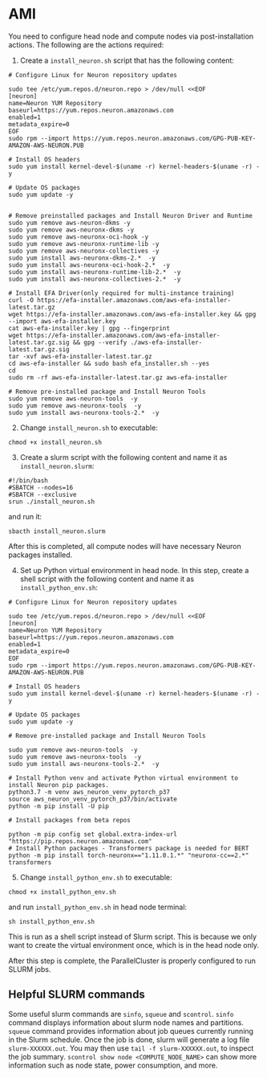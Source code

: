 # AMI 

You need to configure head node and compute nodes via post-installation actions. The following are the actions required:

1. Create a `install_neuron.sh` script that has the following content:

```
# Configure Linux for Neuron repository updates

sudo tee /etc/yum.repos.d/neuron.repo > /dev/null <<EOF
[neuron]
name=Neuron YUM Repository
baseurl=https://yum.repos.neuron.amazonaws.com
enabled=1
metadata_expire=0
EOF
sudo rpm --import https://yum.repos.neuron.amazonaws.com/GPG-PUB-KEY-AMAZON-AWS-NEURON.PUB

# Install OS headers
sudo yum install kernel-devel-$(uname -r) kernel-headers-$(uname -r) -y

# Update OS packages
sudo yum update -y


# Remove preinstalled packages and Install Neuron Driver and Runtime
sudo yum remove aws-neuron-dkms -y
sudo yum remove aws-neuronx-dkms -y
sudo yum remove aws-neuronx-oci-hook -y
sudo yum remove aws-neuronx-runtime-lib -y
sudo yum remove aws-neuronx-collectives -y
sudo yum install aws-neuronx-dkms-2.*  -y
sudo yum install aws-neuronx-oci-hook-2.*  -y
sudo yum install aws-neuronx-runtime-lib-2.*  -y
sudo yum install aws-neuronx-collectives-2.*  -y

# Install EFA Driver(only required for multi-instance training)
curl -O https://efa-installer.amazonaws.com/aws-efa-installer-latest.tar.gz
wget https://efa-installer.amazonaws.com/aws-efa-installer.key && gpg --import aws-efa-installer.key
cat aws-efa-installer.key | gpg --fingerprint
wget https://efa-installer.amazonaws.com/aws-efa-installer-latest.tar.gz.sig && gpg --verify ./aws-efa-installer-latest.tar.gz.sig
tar -xvf aws-efa-installer-latest.tar.gz
cd aws-efa-installer && sudo bash efa_installer.sh --yes
cd
sudo rm -rf aws-efa-installer-latest.tar.gz aws-efa-installer

# Remove pre-installed package and Install Neuron Tools
sudo yum remove aws-neuron-tools  -y
sudo yum remove aws-neuronx-tools  -y
sudo yum install aws-neuronx-tools-2.*  -y
```

2. Change `install_neuron.sh` to executable:
```
chmod +x install_neuron.sh
```

3. Create a slurm script with the following content and name it as `install_neuron.slurm`:

```
#!/bin/bash
#SBATCH --nodes=16
#SBATCH --exclusive
srun ./install_neuron.sh
```

and run it:

```
sbacth install_neuron.slurm
```

After this is completed, all compute nodes will have necessary Neuron packages installed.

4. Set up Python virtual environment in head node. In this step, create a shell script with the following content and name it as `install_python_env.sh`:

```
# Configure Linux for Neuron repository updates

sudo tee /etc/yum.repos.d/neuron.repo > /dev/null <<EOF
[neuron]
name=Neuron YUM Repository
baseurl=https://yum.repos.neuron.amazonaws.com
enabled=1
metadata_expire=0
EOF
sudo rpm --import https://yum.repos.neuron.amazonaws.com/GPG-PUB-KEY-AMAZON-AWS-NEURON.PUB

# Install OS headers
sudo yum install kernel-devel-$(uname -r) kernel-headers-$(uname -r) -y

# Update OS packages
sudo yum update -y

# Remove pre-installed package and Install Neuron Tools

sudo yum remove aws-neuron-tools  -y
sudo yum remove aws-neuronx-tools  -y
sudo yum install aws-neuronx-tools-2.*  -y

# Install Python venv and activate Python virtual environment to install Neuron pip packages.
python3.7 -m venv aws_neuron_venv_pytorch_p37
source aws_neuron_venv_pytorch_p37/bin/activate
python -m pip install -U pip

# Install packages from beta repos

python -m pip config set global.extra-index-url "https://pip.repos.neuron.amazonaws.com"
# Install Python packages - Transformers package is needed for BERT
python -m pip install torch-neuronx=="1.11.0.1.*" "neuronx-cc==2.*" transformers
```

5. Change `install_python_env.sh` to executable:
```
chmod +x install_python_env.sh
```
and run `install_python_env.sh` in head node terminal:
```
sh install_python_env.sh
```
This is run as a shell script instead of Slurm script. This is because we only want to create the virtual environment once, which is in the head node only. 

After this step is complete, the ParallelCluster is properly configured to run SLURM jobs.


## Helpful SLURM commands
Some useful slurm commands are `sinfo`,  `squeue` and `scontrol`. `sinfo` command displays information about slurm node names and partitions. `squeue` command provides information about job queues currently running in the Slurm schedule. Once the job is done, slurm will generate a log file `slurm-XXXXXX.out`. You may then use `tail -f slurm-XXXXXX.out`, to inspect the job summary. `scontrol show node <COMPUTE_NODE_NAME>` can show more information such as node state, power consumption, and more.